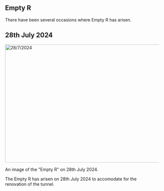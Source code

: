 ## Empty R

There have been several occasions where Empty R has arisen.

## 28th July 2024

<img src="https://github.com/user-attachments/assets/7d6afe59-ad73-4e97-bc3d-87c1a066a95a" alt="28/7/2024" width="582" height="387">

An image of the "Empty R" on 28th July 2024.

The Empty R has arisen on 28th July 2024 to accomodate for the renovation of the tunnel.
